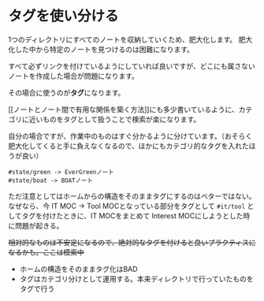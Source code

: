 # タグを使い分ける

1つのディレクトリにすべてのノートを収納していくため、肥大化します。
肥大化した中から特定のノートを見つけるのは困難になります。

すべて必ずリンクを付けているようにしていれば良いですが、どこにも属さないノートを作成した場合が問題になります。

その場合に使うのが**タグ**になります。

[[ノートとノート間で有用な関係を築く方法]]にも多少書いているように、カテゴリに近いものをタグとして扱うことで検索が楽になります。

自分の場合ですが、作業中のものはすぐ分かるように分けています。（おそらく肥大化してくると手に負えなくなるので、ほかにもカテゴリ的なタグを入れたほうが良い）
```
#state/green -> EverGreenノート
#state/boat -> BOATノート
```

ただ注意としてはホームからの構造をそのままタグにするのはベターではない。
なぜなら、今 IT MOC -> Tool MOCとなっている部分をタグとして `#it/tool` としてタグを付けたときに、IT MOCをまとめて Interest MOCにしようとした時に問題が起きる。

~~相対的なものは不安定になるので、絶対的なタグを付けると良いプラクティスになるかも。ここは模索中~~

- ホームの構造をそのままタグ化はBAD
- タグはカテゴリ分けとして運用する。本来ディレクトリで行っていたものをタグで行う

